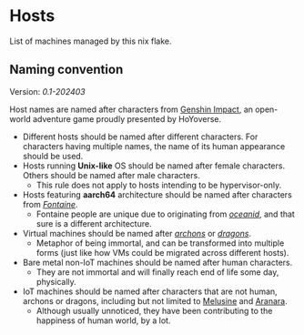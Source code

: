 # Hosts

List of machines managed by this nix flake.

## Naming convention

Version: *0.1-202403*

Host names are named after characters from [Genshin Impact](https://genshin.hoyoverse.com/en/), an open-world adventure game proudly presented by HoYoverse. 

* Different hosts should be named after different characters. For characters having multiple names, the name of its human appearance should be used.
* Hosts running **Unix-like** OS should be named after female characters. Others should be named after male characters. 
    * This rule does not apply to hosts intending to be hypervisor-only.
* Hosts featuring **aarch64** architecture should be named after characters from [*Fontaine*](https://genshin-impact.fandom.com/wiki/Fontaine). 
    * Fontaine people are unique due to originating from [*oceanid*](https://genshin-impact.fandom.com/wiki/Oceanid), and that sure is a different architecture.
* Virtual machines should be named after [*archons*](https://genshin-impact.fandom.com/wiki/The_Seven) or [*dragons*](https://genshin-impact.fandom.com/wiki/Dragon).
    * Metaphor of being immortal, and can be transformed into multiple forms (just like how VMs could be migrated across different hosts).
* Bare metal non-IoT machines should be named after human characters.
    * They are not immortal and will finally reach end of life some day, physically.
* IoT machines should be named after characters that are not human, archons or dragons, including but not limited to [Melusine](https://genshin-impact.fandom.com/wiki/Melusine) and [Aranara](https://genshin-impact.fandom.com/wiki/Aranara).
    * Although usually unnoticed, they have been contributing to the happiness of human world, by a lot.